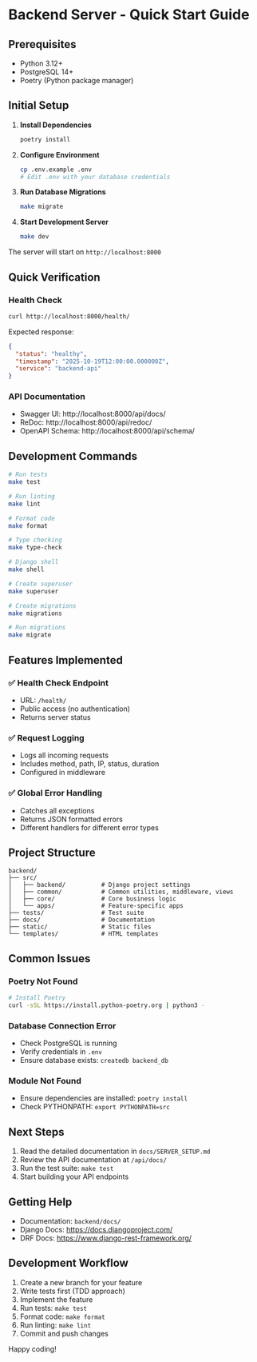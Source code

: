 # Backend Server - Quick Start Guide

## Prerequisites
- Python 3.12+
- PostgreSQL 14+
- Poetry (Python package manager)

## Initial Setup

1. **Install Dependencies**
   ```bash
   poetry install
   ```

2. **Configure Environment**
   ```bash
   cp .env.example .env
   # Edit .env with your database credentials
   ```

3. **Run Database Migrations**
   ```bash
   make migrate
   ```

4. **Start Development Server**
   ```bash
   make dev
   ```

The server will start on `http://localhost:8000`

## Quick Verification

### Health Check
```bash
curl http://localhost:8000/health/
```

Expected response:
```json
{
  "status": "healthy",
  "timestamp": "2025-10-19T12:00:00.000000Z",
  "service": "backend-api"
}
```

### API Documentation
- Swagger UI: http://localhost:8000/api/docs/
- ReDoc: http://localhost:8000/api/redoc/
- OpenAPI Schema: http://localhost:8000/api/schema/

## Development Commands

```bash
# Run tests
make test

# Run linting
make lint

# Format code
make format

# Type checking
make type-check

# Django shell
make shell

# Create superuser
make superuser

# Create migrations
make migrations

# Run migrations
make migrate
```

## Features Implemented

### ✅ Health Check Endpoint
- URL: `/health/`
- Public access (no authentication)
- Returns server status

### ✅ Request Logging
- Logs all incoming requests
- Includes method, path, IP, status, duration
- Configured in middleware

### ✅ Global Error Handling
- Catches all exceptions
- Returns JSON formatted errors
- Different handlers for different error types

## Project Structure

```
backend/
├── src/
│   ├── backend/          # Django project settings
│   ├── common/           # Common utilities, middleware, views
│   ├── core/             # Core business logic
│   └── apps/             # Feature-specific apps
├── tests/                # Test suite
├── docs/                 # Documentation
├── static/               # Static files
└── templates/            # HTML templates
```

## Common Issues

### Poetry Not Found
```bash
# Install Poetry
curl -sSL https://install.python-poetry.org | python3 -
```

### Database Connection Error
- Check PostgreSQL is running
- Verify credentials in `.env`
- Ensure database exists: `createdb backend_db`

### Module Not Found
- Ensure dependencies are installed: `poetry install`
- Check PYTHONPATH: `export PYTHONPATH=src`

## Next Steps

1. Read the detailed documentation in `docs/SERVER_SETUP.md`
2. Review the API documentation at `/api/docs/`
3. Run the test suite: `make test`
4. Start building your API endpoints

## Getting Help

- Documentation: `backend/docs/`
- Django Docs: https://docs.djangoproject.com/
- DRF Docs: https://www.django-rest-framework.org/

## Development Workflow

1. Create a new branch for your feature
2. Write tests first (TDD approach)
3. Implement the feature
4. Run tests: `make test`
5. Format code: `make format`
6. Run linting: `make lint`
7. Commit and push changes

Happy coding!
